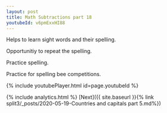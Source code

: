 ```yaml
---
layout: post
title: Math Subtractions part 18
youtubeId: v6pmExxHI88
---
```

 
 
Helps to learn sight words and their spelling.

Opportunitiy to repeat the spelling. 

Practice spelling. 
 
Practice for spelling bee competitions. 
 
{% include youtubePlayer.html id=page.youtubeId %}
 
 
{% include analytics.html %} 
[Next]({{ site.baseurl }}{% link  split3/_posts/2020-05-19-Countries and capitals part 5.md%})
 
